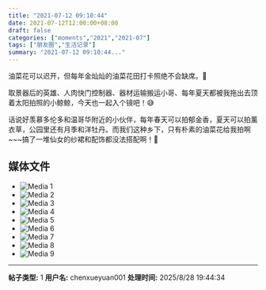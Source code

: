 ```yaml
---
title: "2021-07-12 09:10:44"
date: 2021-07-12T12:00:00+08:00
draft: false
categories: ["moments","2021","2021-07"]
tags: ["朋友圈","生活记录"]
summary: "2021-07-12 09:10:44..."
---
```


油菜花可以迟开，但每年金灿灿的油菜花田打卡照绝不会缺席。🤭

取景器后的英雄、人肉快门控制器、器材运输搬运小哥、每年夏天都被我拖出去顶着太阳拍照的小鲸鲸，今天也一起入个镜吧！😅

话说好羡慕多伦多和温哥华附近的小伙伴，每年春天可以拍郁金香，夏天可以拍薰衣草，公园里还有月季和洋牡丹。而我们这种乡下，只有朴素的油菜花给我拍啊~~~搞了一堆仙女的纱裙和配饰都没法搭配啊！🥲

## 媒体文件

- ![Media 1](/Moments/photos/2021-07-12/202107120910440.jpg)
- ![Media 2](/Moments/photos/2021-07-12/202107120910441.jpg)
- ![Media 3](/Moments/photos/2021-07-12/202107120910442.jpg)
- ![Media 4](/Moments/photos/2021-07-12/202107120910443.jpg)
- ![Media 5](/Moments/photos/2021-07-12/202107120910444.jpg)
- ![Media 6](/Moments/photos/2021-07-12/202107120910445.jpg)
- ![Media 7](/Moments/photos/2021-07-12/202107120910446.jpg)
- ![Media 8](/Moments/photos/2021-07-12/202107120910447.jpg)
- ![Media 9](/Moments/photos/2021-07-12/202107120910448.jpg)

---

**帖子类型:** 1
**用户名:** chenxueyuan001
**处理时间:** 2025/8/28 19:44:34
